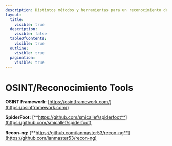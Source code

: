 ```yaml
---
description: Distintos métodos y herramientas para un reconocimiento del objetivo.
layout:
  title:
    visible: true
  description:
    visible: false
  tableOfContents:
    visible: true
  outline:
    visible: true
  pagination:
    visible: true
---
```


# OSINT/Reconocimiento Tools

**OSINT Framework:** [https://osintframework.com/](https://osintframework.com/)

**SpiderFoot:** [**https://github.com/smicallef/spiderfoot**](https://github.com/smicallef/spiderfoot)

**Recon-ng:** [**https://github.com/lanmaster53/recon-ng**](https://github.com/lanmaster53/recon-ng)



